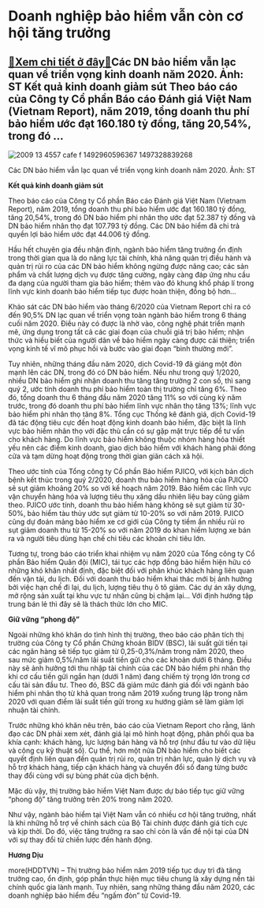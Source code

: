 Doanh nghiệp bảo hiểm vẫn còn cơ hội tăng trưởng
================================================

[:gift:Xem chi tiết ở đây:gift:](https://hddtvn.com/doanh-nghiep-bao-hiem-van-con-co-hoi-tang-truong/)Các DN bảo hiểm vẫn lạc quan về triển vọng kinh doanh năm 2020. Ảnh: ST Kết quả kinh doanh giảm sút Theo báo cáo của Công ty Cổ phần Báo cáo Đánh giá Việt Nam (Vietnam Report), năm 2019, tổng doanh thu phí bảo hiểm ước đạt 160.180 tỷ đồng, tăng 20,54%, trong đó …
-----------------------------------------------------------------------------------------------------------------------------------------------------------------------------------------------------------------------------------------------------------------------





![2009 13 4557 cafe f 1492960596367 1497328839268](https://haiquanonline.com.vn/stores/news_dataimages/anhntp/072020/22/17/in_article/2009_13-_4557_cafe-f-1492960596367-1497328839268.jpg?rt=20200723080349 "undefined")


Các DN bảo hiểm vẫn lạc quan về triển vọng kinh doanh năm 2020. Ảnh: ST



**Kết quả kinh doanh giảm sút**


Theo báo cáo của Công ty Cổ phần Báo cáo Đánh giá Việt Nam (Vietnam Report), năm 2019, tổng doanh thu phí bảo hiểm ước đạt 160.180 tỷ đồng, tăng 20,54%, trong đó DN bảo hiểm phi nhân thọ ước đạt 52.387 tỷ đồng và DN bảo hiểm nhân thọ đạt 107.793 tỷ đồng. Các DN bảo hiểm đã chi trả quyền lợi bảo hiểm ước đạt 44.006 tỷ đồng.


Hầu hết chuyên gia đều nhận định, ngành bảo hiểm tăng trưởng ổn định trong thời gian qua là do năng lực tài chính, khả năng quản trị điều hành và quản trị rủi ro của các DN bảo hiểm không ngừng được nâng cao; các sản phẩm và chất lượng dịch vụ được tăng cường, ngày càng đáp ứng nhu cầu đa dạng của người tham gia bảo hiểm; thêm vào đó khung khổ pháp lí trong lĩnh vực kinh doanh bảo hiểm tiếp tục được hoàn thiện, đồng bộ hơn…





Khảo sát các DN bảo hiểm vào tháng 6/2020 của Vietnam Report chỉ ra có đến 90,5% DN lạc quan về triển vọng toàn ngành bảo hiểm trong 6 tháng cuối năm 2020. Điều này có được là nhờ vào, công nghệ phát triển mạnh mẽ, ứng dụng trong tất cả các giai đoạn của chuỗi giá trị bảo hiểm; nhận thức và hiểu biết của người dân về bảo hiểm ngày càng được cải thiện; triển vọng kinh tế vĩ mô phục hồi và bước vào giai đoạn “bình thường mới”.



Tuy nhiên, những tháng đầu năm 2020, dịch Covid-19 đã giáng một đòn mạnh lên các DN, trong đó có DN bảo hiểm. Nếu như trong quý 1/2020, nhiều DN bảo hiểm ghi nhận doanh thu tăng tăng trưởng 2 con số, thì sang quý 2, ước tính doanh thu phí bảo hiểm toàn thị trường chỉ tăng 6%. Theo đó, tổng doanh thu 6 tháng đầu năm 2020 tăng 11% so với cùng kỳ năm trước, trong đó doanh thu phí bảo hiểm lĩnh vực nhân thọ tăng 13%; lĩnh vực bảo hiểm phi nhân thọ tăng 8%. Tổng cục Thống kê đánh giá, dịch Covid-19 đã tác động tiêu cực đến hoạt động kinh doanh bảo hiểm, đặc biệt là lĩnh vực bảo hiểm nhân thọ với đặc thù cần có sự gặp mặt trực tiếp để tư vấn cho khách hàng. Do lĩnh vực bảo hiểm không thuộc nhóm hàng hóa thiết yếu nên các điểm kinh doanh, giao dịch bảo hiểm với khách hàng phải đóng cửa và tạm dừng hoạt động trong thời gian giãn cách xã hội.


Theo ước tính của Tổng công ty Cổ phần Bảo hiểm PJICO, với kịch bản dịch bệnh kết thúc trong quý 2/2020, doanh thu bảo hiểm hàng hóa của PJICO sẽ sụt giảm khoảng 20% so với kế hoạch năm 2019. Bảo hiểm các lĩnh vực vận chuyển hàng hóa và lượng tiêu thụ xăng dầu nhiên liệu bay cũng giảm theo. PJICO ước tính, doanh thu bảo hiểm hàng không sẽ sụt giảm từ 30-50%, bảo hiểm tàu thủy ước sụt giảm từ 10-20% so với năm 2019. PJICO cũng dự đoán mảng bảo hiểm xe cơ giới của Công ty tiềm ẩn nhiều rủi ro sụt giảm doanh thu từ 15-20% so với năm 2019 do khan hiếm lượng xe bán ra và người tiêu dùng hạn chế chi tiêu các khoản chi tiêu lớn.


Tương tự, trong báo cáo triển khai nhiệm vụ năm 2020 của Tổng công ty Cổ phần Bảo hiểm Quân đội (MIC), tái tục các hợp đồng bảo hiểm hiện hữu có những khó khăn nhất định, đặc biệt đối với phân khúc khách hàng liên quan đến vận tải, du lịch. Ðối với doanh thu bảo hiểm khai thác mới bị ảnh hưởng bởi việc hạn chế đi lại, du lịch, lượng tiêu thụ ô tô giảm. Các dự án xây dựng, mở rộng sản xuất tại khu vực tư nhân cũng bị chậm lại… Với định hướng tập trung bán lẻ thì đây sẽ là thách thức lớn cho MIC.


**Giữ vững “phong độ”**


Ngoài những khó khăn do tình hình thị trường, theo báo cáo phân tích thị trường của Công ty Cổ phần Chứng khoán BIDV (BSC), lãi suất gửi tiền tại các ngân hàng sẽ tiếp tục giảm từ 0,25-0,3%/năm trong năm 2020, theo sau mức giảm 0,5%/năm lãi suất tiền gửi cho các khoản dưới 6 tháng. Điều này sẽ ảnh hưởng tới thu nhập tài chính của các DN bảo hiểm phi nhân thọ khi cơ cấu tiền gửi ngắn hạn (dưới 1 năm) đang chiếm tỷ trọng lớn trong cơ cấu tài sản đầu tư. Theo đó, BSC đã giảm mức đánh giá đối với ngành bảo hiểm phi nhân thọ từ khả quan trong năm 2019 xuống trung lập trong năm 2020 với quan điểm lãi suất tiền gửi trong xu hướng giảm sẽ làm giảm lợi nhuận tài chính.


Trước những khó khăn nêu trên, báo cáo của Vietnam Report cho rằng, lãnh đạo các DN phải xem xét, đánh giá lại mô hình hoạt động, phân phối qua ba khía cạnh: khách hàng, lực lượng bán hàng và hỗ trợ (như đầu tư vào dữ liệu và công cụ kỹ thuật số). Cụ thể, hơn một nửa DN bảo hiểm cho biết các quyết định liên quan đến quản trị rủi ro, quản trị nhân lực, quản lý dịch vụ và hỗ trợ khách hàng, tiếp cận khách hàng và chuyển đổi số đang từng bước thay đổi cùng với sự bùng phát của dịch bệnh.


Mặc dù vậy, thị trường bảo hiểm Việt Nam được dự báo tiếp tục giữ vững “phong độ” tăng trưởng trên 20% trong năm 2020. 


Như vậy, ngành bảo hiểm tại Việt Nam vẫn có nhiều cơ hội tăng trưởng, nhất là khi những hỗ trợ về chính sách của Bộ Tài chính được đánh giá tích cực và kịp thời. Do đó, việc tăng trưởng ra sao chỉ còn là vấn đề nội tại của DN với sự thay đổi từ chiến lược đến hành động.







**Hương Dịu**



more(HDDTVN) – Thị trường bảo hiểm năm 2019 tiếp tục duy trì đà tăng trưởng cao, ổn định, góp phần thực hiện mục tiêu chung là xây dựng nền tài chính quốc gia lành mạnh. Tuy nhiên, sang những tháng đầu năm 2020, các doanh nghiệp bảo hiểm đều “ngấm đòn” từ Covid-19.

